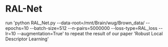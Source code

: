 # RAL-Net

run 'python RAL_Net.py --data-root=/mnt/Brain/wug/Brown_data/ --epochs=10 --batch-size=512 --n-pairs=5000000 --loss-type=RAL_loss --lr=10 --augmentation=True' to repeat the result of our paper 'Robust Local Descriptor Learning'
